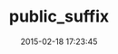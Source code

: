 ---
layout: post
title:  "public_suffix"
repo:   "weppos/publicsuffix-ruby"
date:   2015-02-18 17:23:45
gemurl: http://simonecarletti.com/code/publicsuffix
---
